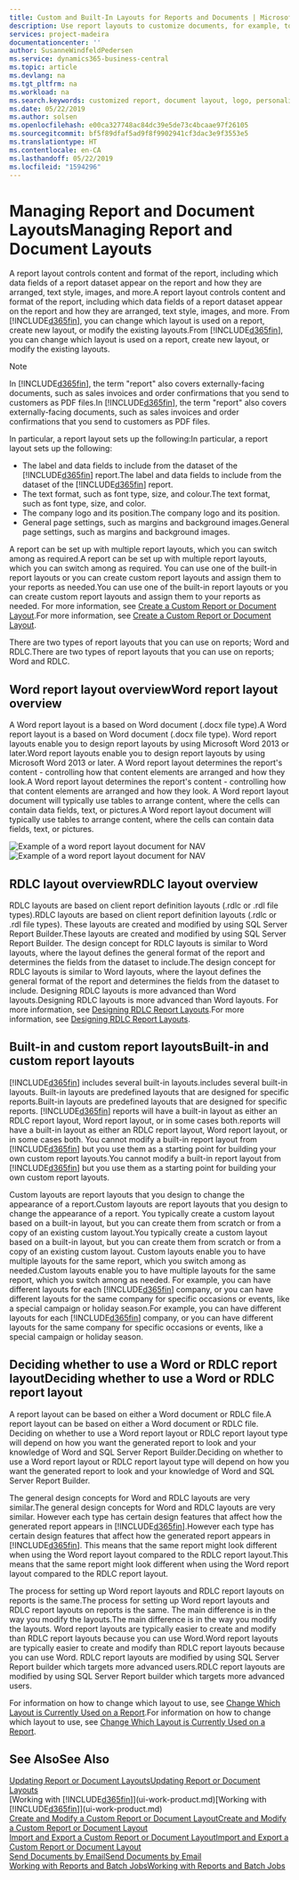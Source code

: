 ```yaml
---
title: Custom and Built-In Layouts for Reports and Documents | Microsoft Docs
description: Use report layouts to customize documents, for example, to personalize the font, logo, or page settings of PDF files you send to customers.
services: project-madeira
documentationcenter: ''
author: SusanneWindfeldPedersen
ms.service: dynamics365-business-central
ms.topic: article
ms.devlang: na
ms.tgt_pltfrm: na
ms.workload: na
ms.search.keywords: customized report, document layout, logo, personalize
ms.date: 05/22/2019
ms.author: solsen
ms.openlocfilehash: e00ca327748ac84dc39e5de73c4bcaae97f26105
ms.sourcegitcommit: bf5f89dfaf5ad9f8f9902941cf3dac3e9f3553e5
ms.translationtype: HT
ms.contentlocale: en-CA
ms.lasthandoff: 05/22/2019
ms.locfileid: "1594296"
---
```

# <a name="managing-report-and-document-layouts"></a><span data-ttu-id="5ad63-103">Managing Report and Document Layouts</span><span class="sxs-lookup"><span data-stu-id="5ad63-103">Managing Report and Document Layouts</span></span>
<span data-ttu-id="5ad63-104">A report layout controls content and format of the report, including which data fields of a report dataset appear on the report and how they are arranged, text style, images, and more.</span><span class="sxs-lookup"><span data-stu-id="5ad63-104">A report layout controls content and format of the report, including which data fields of a report dataset appear on the report and how they are arranged, text style, images, and more.</span></span> <span data-ttu-id="5ad63-105">From [!INCLUDE[d365fin](includes/d365fin_md.md)], you can change which layout is used on a report, create new layout, or modify the existing layouts.</span><span class="sxs-lookup"><span data-stu-id="5ad63-105">From [!INCLUDE[d365fin](includes/d365fin_md.md)], you can change which layout is used on a report, create new layout, or modify the existing layouts.</span></span>

> [!NOTE]  
>   <span data-ttu-id="5ad63-106">In [!INCLUDE[d365fin](includes/d365fin_md.md)], the term "report" also covers externally-facing documents, such as sales invoices and order confirmations that you send to customers as PDF files.</span><span class="sxs-lookup"><span data-stu-id="5ad63-106">In [!INCLUDE[d365fin](includes/d365fin_md.md)], the term "report" also covers externally-facing documents, such as sales invoices and order confirmations that you send to customers as PDF files.</span></span>

<span data-ttu-id="5ad63-107">In particular, a report layout sets up the following:</span><span class="sxs-lookup"><span data-stu-id="5ad63-107">In particular, a report layout sets up the following:</span></span>

* <span data-ttu-id="5ad63-108">The label and data fields to include from the dataset of the [!INCLUDE[d365fin](includes/d365fin_md.md)] report.</span><span class="sxs-lookup"><span data-stu-id="5ad63-108">The label and data fields to include from the dataset of the [!INCLUDE[d365fin](includes/d365fin_md.md)] report.</span></span>
* <span data-ttu-id="5ad63-109">The text format, such as font type, size, and colour.</span><span class="sxs-lookup"><span data-stu-id="5ad63-109">The text format, such as font type, size, and color.</span></span>
* <span data-ttu-id="5ad63-110">The company logo and its position.</span><span class="sxs-lookup"><span data-stu-id="5ad63-110">The company logo and its position.</span></span>
* <span data-ttu-id="5ad63-111">General page settings, such as margins and background images.</span><span class="sxs-lookup"><span data-stu-id="5ad63-111">General page settings, such as margins and background images.</span></span>

<span data-ttu-id="5ad63-112">A report can be set up with multiple report layouts, which you can switch among as required.</span><span class="sxs-lookup"><span data-stu-id="5ad63-112">A report can be set up with multiple report layouts, which you can switch among as required.</span></span> <span data-ttu-id="5ad63-113">You can use one of the built-in report layouts or you can create custom report layouts and assign them to your reports as needed.</span><span class="sxs-lookup"><span data-stu-id="5ad63-113">You can use one of the built-in report layouts or you can create custom report layouts and assign them to your reports as needed.</span></span> <span data-ttu-id="5ad63-114">For more information, see [Create a Custom Report or Document Layout](ui-how-create-custom-report-layout.md).</span><span class="sxs-lookup"><span data-stu-id="5ad63-114">For more information, see [Create a Custom Report or Document Layout](ui-how-create-custom-report-layout.md).</span></span>

<span data-ttu-id="5ad63-115">There are two types of report layouts that you can use on reports; Word and RDLC.</span><span class="sxs-lookup"><span data-stu-id="5ad63-115">There are two types of report layouts that you can use on reports; Word and RDLC.</span></span>

## <a name="word-report-layout-overview"></a><span data-ttu-id="5ad63-116">Word report layout overview</span><span class="sxs-lookup"><span data-stu-id="5ad63-116">Word report layout overview</span></span>
<span data-ttu-id="5ad63-117">A Word report layout is a based on Word document (.docx file type).</span><span class="sxs-lookup"><span data-stu-id="5ad63-117">A Word report layout is a based on Word document (.docx file type).</span></span> <span data-ttu-id="5ad63-118">Word report layouts enable you to design report layouts by using Microsoft Word 2013 or later.</span><span class="sxs-lookup"><span data-stu-id="5ad63-118">Word report layouts enable you to design report layouts by using Microsoft Word 2013 or later.</span></span> <span data-ttu-id="5ad63-119">A Word report layout determines the report's content - controlling how that content elements are arranged and how they look.</span><span class="sxs-lookup"><span data-stu-id="5ad63-119">A Word report layout determines the report's content - controlling how that content elements are arranged and how they look.</span></span> <span data-ttu-id="5ad63-120">A Word report layout document will typically use tables to arrange content, where the cells can contain data fields, text, or pictures.</span><span class="sxs-lookup"><span data-stu-id="5ad63-120">A Word report layout document will typically use tables to arrange content, where the cells can contain data fields, text, or pictures.</span></span>

 <span data-ttu-id="5ad63-121">![Example of a word report layout document for NAV](media/nav_wordreportlayout_edit_in_word_example.png "NAV_WordReportLayout_Edit_In_Word_Example")</span><span class="sxs-lookup"><span data-stu-id="5ad63-121">![Example of a word report layout document for NAV](media/nav_wordreportlayout_edit_in_word_example.png "NAV_WordReportLayout_Edit_In_Word_Example")</span></span>  

## <a name="rdlc-layout-overview"></a><span data-ttu-id="5ad63-122">RDLC layout overview</span><span class="sxs-lookup"><span data-stu-id="5ad63-122">RDLC layout overview</span></span>
<span data-ttu-id="5ad63-123">RDLC layouts are based on client report definition layouts (.rdlc or .rdl file types).</span><span class="sxs-lookup"><span data-stu-id="5ad63-123">RDLC layouts are based on client report definition layouts (.rdlc or .rdl file types).</span></span> <span data-ttu-id="5ad63-124">These layouts are created and modified by using SQL Server Report Builder.</span><span class="sxs-lookup"><span data-stu-id="5ad63-124">These layouts are created and modified by using SQL Server Report Builder.</span></span> <span data-ttu-id="5ad63-125">The design concept for RDLC layouts is similar to Word layouts, where the layout defines the general format of the report and determines the fields from the dataset to include.</span><span class="sxs-lookup"><span data-stu-id="5ad63-125">The design concept for RDLC layouts is similar to Word layouts, where the layout defines the general format of the report and determines the fields from the dataset to include.</span></span> <span data-ttu-id="5ad63-126">Designing RDLC layouts is more advanced than Word layouts.</span><span class="sxs-lookup"><span data-stu-id="5ad63-126">Designing RDLC layouts is more advanced than Word layouts.</span></span> <span data-ttu-id="5ad63-127">For more information, see [Designing RDLC Report Layouts](/dynamics-nav/Designing-RDLC-Report-Layouts).</span><span class="sxs-lookup"><span data-stu-id="5ad63-127">For more information, see [Designing RDLC Report Layouts](/dynamics-nav/Designing-RDLC-Report-Layouts).</span></span>

## <a name="built-in-and-custom-report-layouts"></a><span data-ttu-id="5ad63-128">Built-in and custom report layouts</span><span class="sxs-lookup"><span data-stu-id="5ad63-128">Built-in and custom report layouts</span></span>
[!INCLUDE[d365fin](includes/d365fin_md.md)] <span data-ttu-id="5ad63-129">includes several built-in layouts.</span><span class="sxs-lookup"><span data-stu-id="5ad63-129">includes several built-in layouts.</span></span> <span data-ttu-id="5ad63-130">Built-in layouts are predefined layouts that are designed for specific reports.</span><span class="sxs-lookup"><span data-stu-id="5ad63-130">Built-in layouts are predefined layouts that are designed for specific reports.</span></span> [!INCLUDE[d365fin](includes/d365fin_md.md)] <span data-ttu-id="5ad63-131">reports will have a built-in layout as either an RDLC report layout, Word report layout, or in some cases both.</span><span class="sxs-lookup"><span data-stu-id="5ad63-131">reports will have a built-in layout as either an RDLC report layout, Word report layout, or in some cases both.</span></span> <span data-ttu-id="5ad63-132">You cannot modify a built-in report layout from [!INCLUDE[d365fin](includes/d365fin_md.md)] but you use them as a starting point for building your own custom report layouts.</span><span class="sxs-lookup"><span data-stu-id="5ad63-132">You cannot modify a built-in report layout from [!INCLUDE[d365fin](includes/d365fin_md.md)] but you use them as a starting point for building your own custom report layouts.</span></span>

<span data-ttu-id="5ad63-133">Custom layouts are report layouts that you design to change the appearance of a report.</span><span class="sxs-lookup"><span data-stu-id="5ad63-133">Custom layouts are report layouts that you design to change the appearance of a report.</span></span> <span data-ttu-id="5ad63-134">You typically create a custom layout based on a built-in layout, but you can create them from scratch or from a copy of an existing custom layout.</span><span class="sxs-lookup"><span data-stu-id="5ad63-134">You typically create a custom layout based on a built-in layout, but you can create them from scratch or from a copy of an existing custom layout.</span></span> <span data-ttu-id="5ad63-135">Custom layouts enable you to have multiple layouts for the same report, which you switch among as needed.</span><span class="sxs-lookup"><span data-stu-id="5ad63-135">Custom layouts enable you to have multiple layouts for the same report, which you switch among as needed.</span></span> <span data-ttu-id="5ad63-136">For example, you can have different layouts for each [!INCLUDE[d365fin](includes/d365fin_md.md)] company, or you can have different layouts for the same company for specific occasions or events, like a special campaign or holiday season.</span><span class="sxs-lookup"><span data-stu-id="5ad63-136">For example, you can have different layouts for each [!INCLUDE[d365fin](includes/d365fin_md.md)] company, or you can have different layouts for the same company for specific occasions or events, like a special campaign or holiday season.</span></span>

## <a name="deciding-whether-to-use-a-word-or-rdlc-report-layout"></a><span data-ttu-id="5ad63-137">Deciding whether to use a Word or RDLC report layout</span><span class="sxs-lookup"><span data-stu-id="5ad63-137">Deciding whether to use a Word or RDLC report layout</span></span>
<span data-ttu-id="5ad63-138">A report layout can be based on either a Word document or RDLC file.</span><span class="sxs-lookup"><span data-stu-id="5ad63-138">A report layout can be based on either a Word document or RDLC file.</span></span> <span data-ttu-id="5ad63-139">Deciding on whether to use a Word report layout or RDLC report layout type will depend on how you want the generated report to look and your knowledge of Word and SQL Server Report Builder.</span><span class="sxs-lookup"><span data-stu-id="5ad63-139">Deciding on whether to use a Word report layout or RDLC report layout type will depend on how you want the generated report to look and your knowledge of Word and SQL Server Report Builder.</span></span>

<span data-ttu-id="5ad63-140">The general design concepts for Word and RDLC layouts are very similar.</span><span class="sxs-lookup"><span data-stu-id="5ad63-140">The general design concepts for Word and RDLC layouts are very similar.</span></span> <span data-ttu-id="5ad63-141">However each type has certain design features that affect how the generated report appears in [!INCLUDE[d365fin](includes/d365fin_md.md)].</span><span class="sxs-lookup"><span data-stu-id="5ad63-141">However each type has certain design features that affect how the generated report appears in [!INCLUDE[d365fin](includes/d365fin_md.md)].</span></span> <span data-ttu-id="5ad63-142">This means that the same report might look different when using the Word report layout compared to the RDLC report layout.</span><span class="sxs-lookup"><span data-stu-id="5ad63-142">This means that the same report might look different when using the Word report layout compared to the RDLC report layout.</span></span>

<span data-ttu-id="5ad63-143">The process for setting up Word report layouts and RDLC report layouts on reports is the same.</span><span class="sxs-lookup"><span data-stu-id="5ad63-143">The process for setting up Word report layouts and RDLC report layouts on reports is the same.</span></span> <span data-ttu-id="5ad63-144">The main difference is in the way you modify the layouts.</span><span class="sxs-lookup"><span data-stu-id="5ad63-144">The main difference is in the way you modify the layouts.</span></span> <span data-ttu-id="5ad63-145">Word report layouts are typically easier to create and modify than RDLC report layouts because you can use Word.</span><span class="sxs-lookup"><span data-stu-id="5ad63-145">Word report layouts are typically easier to create and modify than RDLC report layouts because you can use Word.</span></span> <span data-ttu-id="5ad63-146">RDLC report layouts are modified by using SQL Server Report builder which targets more advanced users.</span><span class="sxs-lookup"><span data-stu-id="5ad63-146">RDLC report layouts are modified by using SQL Server Report builder which targets more advanced users.</span></span>

<span data-ttu-id="5ad63-147">For information on how to change which layout to use, see [Change Which Layout is Currently Used on a Report](ui-how-change-layout-currently-used-report.md).</span><span class="sxs-lookup"><span data-stu-id="5ad63-147">For information on how to change which layout to use, see [Change Which Layout is Currently Used on a Report](ui-how-change-layout-currently-used-report.md).</span></span>

## <a name="see-also"></a><span data-ttu-id="5ad63-148">See Also</span><span class="sxs-lookup"><span data-stu-id="5ad63-148">See Also</span></span>
[<span data-ttu-id="5ad63-149">Updating Report or Document Layouts</span><span class="sxs-lookup"><span data-stu-id="5ad63-149">Updating Report or Document Layouts</span></span>](ui-update-report-layouts.md)  
<span data-ttu-id="5ad63-150">[Working with [!INCLUDE[d365fin](includes/d365fin_md.md)]](ui-work-product.md)</span><span class="sxs-lookup"><span data-stu-id="5ad63-150">[Working with [!INCLUDE[d365fin](includes/d365fin_md.md)]](ui-work-product.md)</span></span>  
[<span data-ttu-id="5ad63-151">Create and Modify a Custom Report or Document Layout</span><span class="sxs-lookup"><span data-stu-id="5ad63-151">Create and Modify a Custom Report or Document Layout</span></span>](ui-how-create-custom-report-layout.md)  
[<span data-ttu-id="5ad63-152">Import and Export a Custom Report or Document Layout</span><span class="sxs-lookup"><span data-stu-id="5ad63-152">Import and Export a Custom Report or Document Layout</span></span>](ui-how-import-and-export-report-layout.md)  
[<span data-ttu-id="5ad63-153">Send Documents by Email</span><span class="sxs-lookup"><span data-stu-id="5ad63-153">Send Documents by Email</span></span>](ui-how-send-documents-email.md)  
[<span data-ttu-id="5ad63-154">Working with Reports and Batch Jobs</span><span class="sxs-lookup"><span data-stu-id="5ad63-154">Working with Reports and Batch Jobs</span></span>](ui-work-report.md)  
